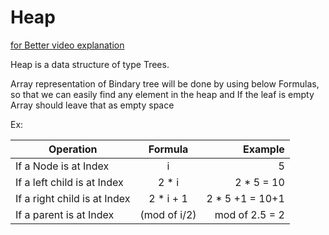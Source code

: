 # Heap 
[for Better video explanation](https://www.youtube.com/watch?v=HqPJF2L5h9U)

Heap is a data structure of type Trees.

Array representation of Bindary tree will be done by using below Formulas, so that we can easily find any element in the heap  and If the leaf is empty Array should leave that as empty space

Ex: 

| Operation                    | Formula           | Example           |
| -----------------------------|:-----------------:| -----------------:|
| If a Node is at Index        | i                 | 5                 |
| If a left child is at Index  | 2 * i             | 2 * 5 = 10        |
| If a right child is at Index | 2 * i + 1         | 2 * 5 +1 = 10+1   |
| If a parent is at Index      | (mod of i/2)      |  mod of 2.5 = 2   |
